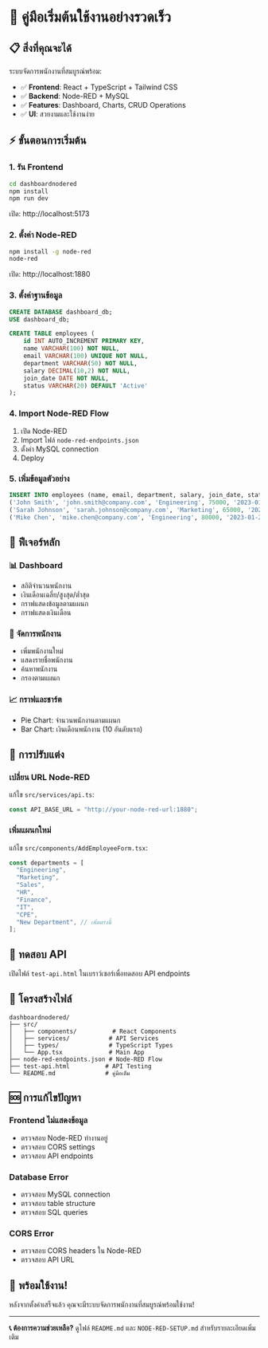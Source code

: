 # 🚀 คู่มือเริ่มต้นใช้งานอย่างรวดเร็ว

## 📋 สิ่งที่คุณจะได้

ระบบจัดการพนักงานที่สมบูรณ์พร้อม:

- ✅ **Frontend**: React + TypeScript + Tailwind CSS
- ✅ **Backend**: Node-RED + MySQL
- ✅ **Features**: Dashboard, Charts, CRUD Operations
- ✅ **UI**: สวยงามและใช้งานง่าย

## ⚡ ขั้นตอนการเริ่มต้น

### 1. รัน Frontend

```bash
cd dashboardnodered
npm install
npm run dev
```

เปิด: http://localhost:5173

### 2. ตั้งค่า Node-RED

```bash
npm install -g node-red
node-red
```

เปิด: http://localhost:1880

### 3. ตั้งค่าฐานข้อมูล

```sql
CREATE DATABASE dashboard_db;
USE dashboard_db;

CREATE TABLE employees (
    id INT AUTO_INCREMENT PRIMARY KEY,
    name VARCHAR(100) NOT NULL,
    email VARCHAR(100) UNIQUE NOT NULL,
    department VARCHAR(50) NOT NULL,
    salary DECIMAL(10,2) NOT NULL,
    join_date DATE NOT NULL,
    status VARCHAR(20) DEFAULT 'Active'
);
```

### 4. Import Node-RED Flow

1. เปิด Node-RED
2. Import ไฟล์ `node-red-endpoints.json`
3. ตั้งค่า MySQL connection
4. Deploy

### 5. เพิ่มข้อมูลตัวอย่าง

```sql
INSERT INTO employees (name, email, department, salary, join_date, status) VALUES
('John Smith', 'john.smith@company.com', 'Engineering', 75000, '2023-01-15', 'Active'),
('Sarah Johnson', 'sarah.johnson@company.com', 'Marketing', 65000, '2023-02-01', 'Active'),
('Mike Chen', 'mike.chen@company.com', 'Engineering', 80000, '2023-01-20', 'Active');
```

## 🎯 ฟีเจอร์หลัก

### 📊 Dashboard

- สถิติจำนวนพนักงาน
- เงินเดือนเฉลี่ย/สูงสุด/ต่ำสุด
- กราฟแสดงข้อมูลตามแผนก
- กราฟแสดงเงินเดือน

### 👥 จัดการพนักงาน

- เพิ่มพนักงานใหม่
- แสดงรายชื่อพนักงาน
- ค้นหาพนักงาน
- กรองตามแผนก

### 📈 กราฟและชาร์ต

- Pie Chart: จำนวนพนักงานตามแผนก
- Bar Chart: เงินเดือนพนักงาน (10 อันดับแรก)

## 🔧 การปรับแต่ง

### เปลี่ยน URL Node-RED

แก้ไข `src/services/api.ts`:

```typescript
const API_BASE_URL = "http://your-node-red-url:1880";
```

### เพิ่มแผนกใหม่

แก้ไข `src/components/AddEmployeeForm.tsx`:

```typescript
const departments = [
  "Engineering",
  "Marketing",
  "Sales",
  "HR",
  "Finance",
  "IT",
  "CPE",
  "New Department", // เพิ่มตรงนี้
];
```

## 🧪 ทดสอบ API

เปิดไฟล์ `test-api.html` ในเบราว์เซอร์เพื่อทดสอบ API endpoints

## 📁 โครงสร้างไฟล์

```
dashboardnodered/
├── src/
│   ├── components/          # React Components
│   ├── services/           # API Services
│   ├── types/              # TypeScript Types
│   └── App.tsx             # Main App
├── node-red-endpoints.json # Node-RED Flow
├── test-api.html          # API Testing
└── README.md              # คู่มือเต็ม
```

## 🆘 การแก้ไขปัญหา

### Frontend ไม่แสดงข้อมูล

- ตรวจสอบ Node-RED ทำงานอยู่
- ตรวจสอบ CORS settings
- ตรวจสอบ API endpoints

### Database Error

- ตรวจสอบ MySQL connection
- ตรวจสอบ table structure
- ตรวจสอบ SQL queries

### CORS Error

- ตรวจสอบ CORS headers ใน Node-RED
- ตรวจสอบ API URL

## 🎉 พร้อมใช้งาน!

หลังจากตั้งค่าเสร็จแล้ว คุณจะมีระบบจัดการพนักงานที่สมบูรณ์พร้อมใช้งาน!

---

**📞 ต้องการความช่วยเหลือ?** ดูไฟล์ `README.md` และ `NODE-RED-SETUP.md` สำหรับรายละเอียดเพิ่มเติม
